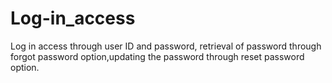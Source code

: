 # Log-in_access
Log in access through user ID and password, retrieval of password through forgot password option,updating the password through reset password option.
